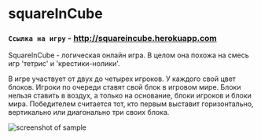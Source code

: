 # squareInCube
### `Ссылка на игру` - http://squareincube.herokuapp.com

SquareInCube - логическая онлайн игра. В целом она похожа на смесь игр 'тетрис' и 'крестики-нолики'.

В игре участвует от двух до четырех игроков. У каждого свой цвет блоков. Игроки по очереди ставят свой блок в игровом мире. Блоки нельзя ставить в воздух, а только на основание, блоки игроков и блоки мира. 
Победителем считается тот, кто первым выставит горизонтально, вертикально или диагонально три своих блока.

![screenshot of sample](http://s8.hostingkartinok.com/uploads/images/2016/08/c980abc4f9043c962795c27890a17aa0.jpg)
